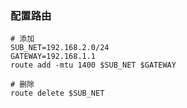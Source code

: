 ### 配置路由

```shell
# 添加
SUB_NET=192.168.2.0/24
GATEWAY=192.168.1.1
route add -mtu 1400 $SUB_NET $GATEWAY

# 删除
route delete $SUB_NET
```